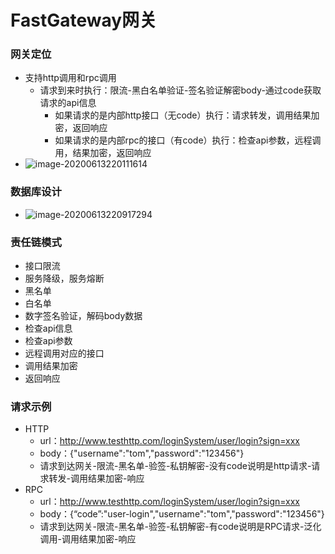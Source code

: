 # FastGateway网关

### 网关定位

- 支持http调用和rpc调用
  - 请求到来时执行：限流-黑白名单验证-签名验证解密body-通过code获取请求的api信息
    - 如果请求的是内部http接口（无code）执行：请求转发，调用结果加密，返回响应
    - 如果请求的是内部rpc的接口（有code）执行：检查api参数，远程调用，结果加密，返回响应
- ![image-20200613220111614](https://img-blog.csdnimg.cn/20200614172648422.png?x-oss-process=image/watermark,type_ZmFuZ3poZW5naGVpdGk,shadow_10,text_aHR0cHM6Ly9ibG9nLmNzZG4ubmV0L3dlaXhpbl80MjM0MDM2Ng==,size_16,color_FFFFFF,t_70)

### 数据库设计

- ![image-20200613220917294](https://img-blog.csdnimg.cn/20200614172704652.png?x-oss-process=image/watermark,type_ZmFuZ3poZW5naGVpdGk,shadow_10,text_aHR0cHM6Ly9ibG9nLmNzZG4ubmV0L3dlaXhpbl80MjM0MDM2Ng==,size_16,color_FFFFFF,t_70)

### 责任链模式 

- 接口限流
- 服务降级，服务熔断
- 黑名单
- 白名单
- 数字签名验证，解码body数据
- 检查api信息
- 检查api参数
- 远程调用对应的接口
- 调用结果加密
- 返回响应

### 请求示例

- HTTP
  - url：http://www.testhttp.com/loginSystem/user/login?sign=xxx
  - body：{"username":"tom","password":"123456"}
  - 请求到达网关-限流-黑名单-验签-私钥解密-没有code说明是http请求-请求转发-调用结果加密-响应
- RPC
  - url：http://www.testhttp.com/loginSystem/user/login?sign=xxx
  - body：{“code”:"user-login","username":"tom","password":"123456"}
  - 请求到达网关-限流-黑名单-验签-私钥解密-有code说明是RPC请求-泛化调用-调用结果加密-响应